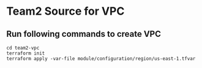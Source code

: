 # Team2 Source for VPC
## Run following commands to create VPC

```
cd team2-vpc
terraform init
terraform apply -var-file module/configuration/region/us-east-1.tfvar
```

